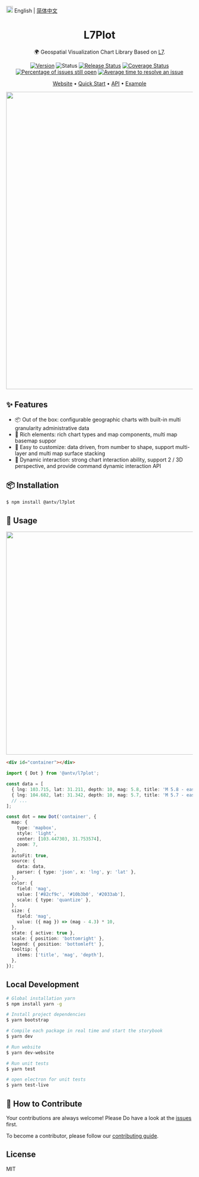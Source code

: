 <img src="https://gw.alipayobjects.com/zos/antfincdn/R8sN%24GNdh6/language.svg" width="18"> English | [简体中文](./README.md)

<h1 align="center">L7Plot</h1>

<div align="center">

🌍 Geospatial Visualization Chart Library Based on <a href="https://github.com/antvis/L7">L7</a>.

<!-- [![NPM downloads](https://img.shields.io/npm/dm/@antv/l7plot.svg)](https://npmjs.com/@antv/l7plot) -->
<!-- ![Latest commit](https://badgen.net/github/last-commit/antvis/L7Plot) -->

[![Version](https://badgen.net/npm/v/@antv/l7plot)](https://npmjs.com/@antv/l7plot)
![Status](https://badgen.net/github/status/antvis/L7Plot)
[![Release Status](https://github.com/antvis/L7Plot/workflows/release/badge.svg?branch=master)](https://github.com/antvis/L7Plot/actions?query=workflow:release)
[![Coverage Status](https://coveralls.io/repos/github/antvis/L7Plot/badge.svg)](https://coveralls.io/github/antvis/L7Plot)
[![Percentage of issues still open](http://isitmaintained.com/badge/open/antvis/l7plot.svg)](http://isitmaintained.com/project/antvis/l7plot 'Percentage of issues still open')
[![Average time to resolve an issue](http://isitmaintained.com/badge/resolution/antvis/l7plot.svg)](http://isitmaintained.com/project/antvis/l7plot 'Average time to resolve an issue')

<p align="center">
  <a href="https://l7plot.antv.antgroup.com/en">Website</a> •
  <a href="https://l7plot.antv.antgroup.com/en/docs/manual/quick-start">Quick Start</a> •
  <a href="https://l7plot.antv.antgroup.com/zh/docs/api/plot-api">API</a> •
  <a href="https://l7plot.antv.antgroup.com/zh/examples/gallery">Example</a>
</p>

</div>

<div align="center">
  <img src="https://user-images.githubusercontent.com/26923747/160286530-aec01c97-a56b-4ea9-9fc6-f245d8f7b871.png" width="800">
</div>

## ✨ Features

- 📦 Out of the box: configurable geographic charts with built-in multi granularity administrative data
- 🚀 Rich elements: rich chart types and map components, multi map basemap suppor
- 💯 Easy to customize: data driven, from number to shape, support multi-layer and multi map surface stacking
- 🌱 Dynamic interaction: strong chart interaction ability, support 2 / 3D perspective, and provide command dynamic interaction API

## 📦 Installation

```bash
$ npm install @antv/l7plot
```

## 🔨 Usage

<div align="center">
  <img src="https://gw.alipayobjects.com/zos/antfincdn/Yn%24QslMAWP/20220326145659.jpg" width="600" />
</div>

```html
<div id="container"></div>
```

```ts
import { Dot } from '@antv/l7plot';

const data = [
  { lng: 103.715, lat: 31.211, depth: 10, mag: 5.8, title: 'M 5.8 - eastern Sichuan, China' },
  { lng: 104.682, lat: 31.342, depth: 10, mag: 5.7, title: 'M 5.7 - eastern Sichuan, China' },
  // ...
];

const dot = new Dot('container', {
  map: {
    type: 'mapbox',
    style: 'light',
    center: [103.447303, 31.753574],
    zoom: 7,
  },
  autoFit: true,
  source: {
    data: data,
    parser: { type: 'json', x: 'lng', y: 'lat' },
  },
  color: {
    field: 'mag',
    value: ['#82cf9c', '#10b3b0', '#2033ab'],
    scale: { type: 'quantize' },
  },
  size: {
    field: 'mag',
    value: ({ mag }) => (mag - 4.3) * 10,
  },
  state: { active: true },
  scale: { position: 'bottomright' },
  legend: { position: 'bottomleft' },
  tooltip: {
    items: ['title', 'mag', 'depth'],
  },
});
```

## Local Development

```bash
# Global installation yarn
$ npm install yarn -g

# Install project dependencies
$ yarn bootstrap

# Compile each package in real time and start the storybook
$ yarn dev

# Run website
$ yarn dev-website

# Run unit tests
$ yarn test

# open electron for unit tests
$ yarn test-live
```

## 🤝 How to Contribute

Your contributions are always welcome! Please Do have a look at the [issues](https://github.com/antvis/l7plot/issues) first.

To become a contributor, please follow our [contributing guide](https://github.com/antvis/l7plot/blob/master/CONTRIBUTING.md).

## License

MIT
